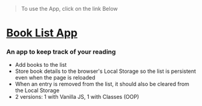 > To use the App, click on the link Below

# [Book List App](https://dehanz13.github.io/vanilla-js-projects/books-list-app/)

### An app to keep track of your reading 

* Add books to the list
* Store book details to the browser's Local Storage so the list is persistent even when the page is reloaded
* When an entry is removed from the list, it should also be cleared from the Local Storage
* 2 versions: 1 with Vanilla JS, 1 with Classes (OOP)
